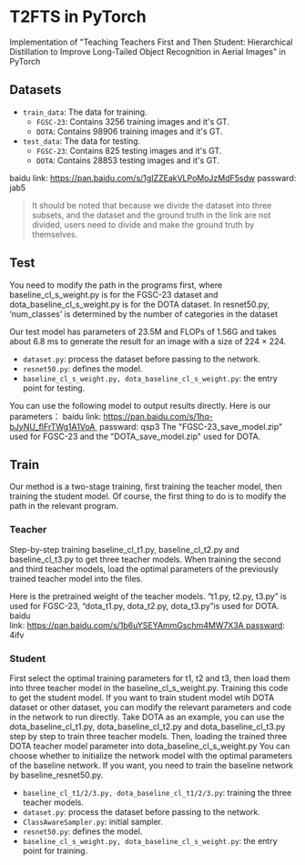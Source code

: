 # T2FTS in PyTorch

Implementation of "Teaching Teachers First and Then Student: Hierarchical Distillation to Improve Long-Tailed Object Recognition in Aerial Images" in PyTorch
## Datasets
- `train_data`: The data for training.
  - `FGSC-23`: Contains 3256 training images and it's GT.
  - `DOTA`: Contains 98906 training images and it's GT.
- `test_data`: The data for testing.
  - `FGSC-23`: Contains 825 testing images and it's GT.
  - `DOTA`: Contains 28853 testing images and it's GT.

baidu link: https://pan.baidu.com/s/1gIZZEakVLPoMoJzMdF5sdw  passward: jab5

> It should be noted that because we divide the dataset into three subsets, and the dataset and the ground truth in the link are not divided, users need to divide and make the ground truth by themselves.

## Test
You need to modify the path in the programs first, where baseline_cl_s_weight.py is for the FGSC-23 dataset and dota_baseline_cl_s_weight.py is for the DOTA dataset. In resnet50.py, ‘num_classes’ is determined by the number of categories in the dataset

Our test model has parameters of 23.5M and FLOPs of 1.56G and takes about 6.8 ms to generate the result for an image with a size of 224 × 224.

- `dataset.py`: process the dataset before passing to the network.
- `resnet50.py`: defines the model.
- `baseline_cl_s_weight.py, dota_baseline_cl_s_weight.py`: the entry point for testing.

You can use the following model to output results directly.
Here is our parameters： 
baidu link: https://pan.baidu.com/s/1hq-bJyNU_fIFrTWg1A1VoA   passward: qsp3
The "FGSC-23_save_model.zip" used for FGSC-23 and the "DOTA_save_model.zip" used for DOTA.

## Train
Our method is a two-stage training, first training the teacher model, then training the student model. Of course, the first thing to do is to modify the path in the relevant program.
### Teacher
Step-by-step training baseline_cl_t1.py, baseline_cl_t2.py and baseline_cl_t3.py to get three teacher models. When training the second and third teacher models, load the optimal parameters of the previously trained teacher model into the files.

Here is the pretrained weight of the teacher models. “t1.py, t2.py, t3.py” is used for FGSC-23, “dota_t1.py, dota_t2.py, dota_t3.py”is used for DOTA.
baidu link: https://pan.baidu.com/s/1b6uYSEYAmmGschm4MW7X3A passward: 4ifv


### Student
First select the optimal training parameters for t1, t2 and t3, then load them into three teacher model in the baseline_cl_s_weight.py. Training this code to get the student model.
If you want to train student model wtih DOTA dataset or other dataset, you can modify the relevant parameters and code in the network to run directly. Take DOTA as an example, you can use the dota_baseline_cl_t1.py, dota_baseline_cl_t2.py and dota_baseline_cl_t3.py step by step to train three teacher models. Then, loading the trained three DOTA teacher model parameter into dota_baseline_cl_s_weight.py 
You can choose whether to initialize the network model with the optimal parameters of the baseline network. If you want, you need to train the baseline network by baseline_resnet50.py.
- `baseline_cl_t1/2/3.py, dota_baseline_cl_t1/2/3.py`: training the three teacher models.
- `dataset.py`: process the dataset before passing to the network.
- `ClassAwareSampler.py`: initial sampler.
- `resnet50.py`: defines the model.
- `baseline_cl_s_weight.py, dota_baseline_cl_s_weight.py`: the entry point for training.
